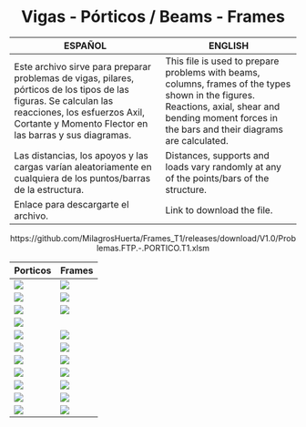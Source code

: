 <h1 align="center"> Vigas - Pórticos / Beams - Frames </h1>

| ESPAÑOL | ENGLISH |
| --- | --- |
| Este archivo sirve para preparar problemas de vigas, pilares, pórticos de los tipos de las figuras. Se calculan las reacciones, los esfuerzos Axil, Cortante y Momento Flector en las barras y sus  diagramas. | This file is used to prepare problems with beams, columns, frames of the types shown in the figures. Reactions, axial, shear and bending moment forces in the bars and their diagrams are calculated. |
| Las distancias, los apoyos y las cargas varían aleatoriamente en cualquiera de los puntos/barras de la estructura. | Distances, supports and loads vary randomly at any of the points/bars of the structure. |
| Enlace para descargarte el archivo. | Link to download the file. |

<p align="center">
https://github.com/MilagrosHuerta/Frames_T1/releases/download/V1.0/Problemas.FTP.-.PORTICO.T1.xlsm
</p>


| Porticos | Frames |
| --- | --- |
|  <image src="https://i.ibb.co/LJPXSS9/Viga-Horizontal-Empotrado-Libre.png ">|  <image src="https://i.ibb.co/nzLrYdB/Viga-Horizontal-Fijo-Movil.png "> |
|  <image src="https://i.ibb.co/qx0RVHJ/Viga-Horizontal-Fijo-Movil-Vol1.png ">|  <image src="https://i.ibb.co/WfTV7vP/Viga-Horizontal-Vol1-Fijo-Movil-Vol1.png "> |
|  <image src="https://i.ibb.co/pRdXt36/Viga-Inclinada-Empotrado-Libre.png ">|  <image src="https://i.ibb.co/FgVLJWv/Viga-Inclinada-Fijo-Movil.png "> |
|  <image src="https://i.ibb.co/VB7z87D/Pilar-Empotrado-Libre.png ">|   |
|  <image src="https://i.ibb.co/d7f1j2K/Pilar-Empotrado-Libre-Pescante-Recto.png ">|  <image src="https://i.ibb.co/gzz9sTm/Pilar-Empotrado-Libre-Pescante-Inclinado.png "> |
|  <image src="https://i.ibb.co/kysZMp4/Portico-TODO-Inclinado.png ">|  <image src="https://i.ibb.co/Y0VNP92/Portico-TODO-Recto.png "> |
|  <image src="https://i.ibb.co/ZXkCy9Z/Portico-ABC-CDE-EFGHI-GJK.png ">|  <image src="https://i.ibb.co/4mTjhJd/Portico-ABCD-DEFGHI.png "> |
|  <image src="https://i.ibb.co/ws7FHVr/Portico-BCD-DEFG-GJK.png ">|  <image src="https://i.ibb.co/kJYy67w/Portico-BCD-DEFG-GJK-KLMN.png "> |
|  <image src="https://i.ibb.co/10tcgwy/Portico-CD-DE.png ">|  <image src="https://i.ibb.co/4tGZpwv/Portico-CDE-EFG-GJK.png "> |
|  <image src="https://i.ibb.co/g9LH0sN/Portico-CDE-EFG-GJK-KLM.png ">|  <image src="https://i.ibb.co/n62NRgx/Portico-CDE-EFGH-GJK.png "> |
|  <image src="https://i.ibb.co/ggVcbwR/Portico-EFG-GJK-KLM-MO.png ">|  <image src="https://i.ibb.co/yRzfzF0/Portico-EFGHI-GJK-KLMN-MO.png "> |

